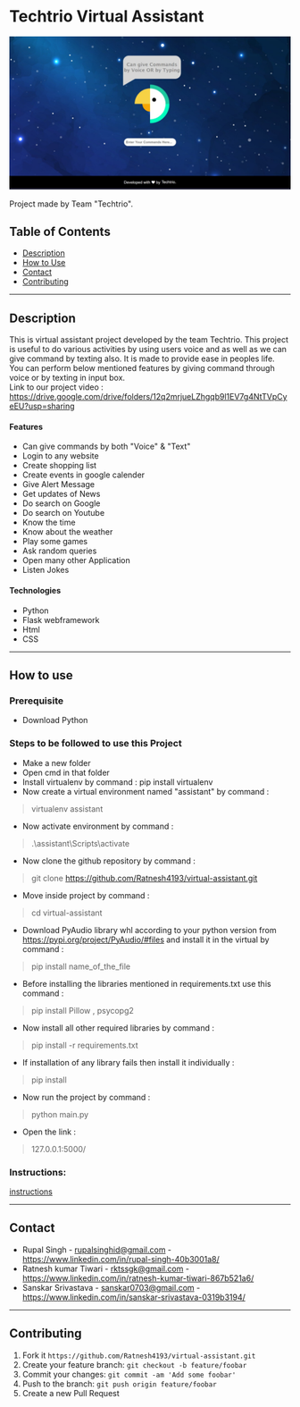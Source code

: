 # Techtrio Virtual Assistant
![alt text](static/techtriobg.jpeg)

Project made by Team "Techtrio".

## Table of Contents
- [Description](#description)
- [How to Use](#how-to-use)
- [Contact](#contact)
- [Contributing](#contributing)

---

## Description

This is virtual assistant project developed by the team Techtrio. This project is useful to do various  activities  by  using  users voice and as well as we can give command by texting also. It is made to  provide ease in peoples life. You can perform below mentioned features by giving command through voice or by texting in input box. <br>
Link to our project video :
https://drive.google.com/drive/folders/12q2mrjueLZhgqb9l1EV7g4NtTVpCyeEU?usp=sharing

#### Features

- Can give commands by both "Voice" & "Text"
- Login to any website
- Create shopping list
- Create events in google calender
- Give Alert Message
- Get updates of News
- Do search on Google
- Do search on Youtube
- Know the time
- Know about the weather
- Play some games
- Ask random queries
- Open many other Application
- Listen Jokes

#### Technologies
- Python
- Flask webframework
- Html
- CSS

---

## How to use

### Prerequisite
- Download Python

### Steps to be followed to use this Project
- Make a new folder
- Open cmd in that folder
- Install virtualenv by command : pip install virtualenv
- Now create a virtual environment named "assistant" by command :
 > virtualenv assistant
- Now activate environment by command :
 > .\assistant\Scripts\activate
- Now clone the github repository by command :
 > git clone https://github.com/Ratnesh4193/virtual-assistant.git
- Move inside project by command :
 > cd virtual-assistant
- Download PyAudio library whl according to your python version from https://pypi.org/project/PyAudio/#files and install it in the virtual by command :
 > pip install name_of_the_file
- Before installing the libraries mentioned in requirements.txt use this command :
 > pip install Pillow , psycopg2
- Now install all other required libraries by command :
 > pip install -r requirements.txt
- If installation of any library fails then install it individually :
 > pip install <name of library>
- Now run the project by command :
 > python main.py
- Open the link :
 > 127.0.0.1:5000/  
 
 ### Instructions:
 [instructions](instructions.md)
    
---    

## Contact
- Rupal Singh - rupalsinghid@gmail.com  - https://www.linkedin.com/in/rupal-singh-40b3001a8/
- Ratnesh kumar Tiwari - rktssgk@gmail.com -  https://www.linkedin.com/in/ratnesh-kumar-tiwari-867b521a6/
- Sanskar Srivastava -  sanskar0703@gmail.com - https://www.linkedin.com/in/sanskar-srivastava-0319b3194/ 

---

## Contributing
1. Fork it
   ```https://github.com/Ratnesh4193/virtual-assistant.git```
2. Create your feature branch: 
   ```git checkout -b feature/foobar```
3. Commit your changes: 
   ```git commit -am 'Add some foobar'```
4. Push to the branch: 
   ```git push origin feature/foobar```
5. Create a new Pull Request

